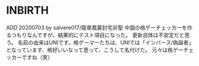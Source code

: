 # INBIRTH
ADD 20200703 by salvere017/龍章鳳篆封宅非聖
中国の格ゲーチェッカーを作るつもりなんですが、結果的にテスト項目になった。
更新自体は不安定だと思う。
名前の由来はUNIです。格ゲーマーたちは、UNIでは「インバース/偽誕者」となっています、格好いいなって思って、こうして名付けた。
元々は格ゲーチェッカーですね（笑）
